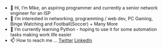 - 👋 Hi, I’m Mike, an aspiring programmer and currently a senior network engineer for an ISP
- 👀 I’m interested in networking, programming / web dev, PC Gaming, Binge Watching and Football(Soccer) + Many More
- 🌱 I’m currently learning Python - hoping to use it for some automation tasks making work life easier
- 📫 How to reach me ... [Twitter](https://twitter.com/networking_mike) [LinkedIn](https://www.linkedin.com/in/mike-hern-b32a9266/)
<!-- - 💞️ I’m looking to collaborate on ... -->
<!---
herntech/herntech is a ✨ special ✨ repository because its `README.md` (this file) appears on your GitHub profile.
You can click the Preview link to take a look at your changes.
--->
